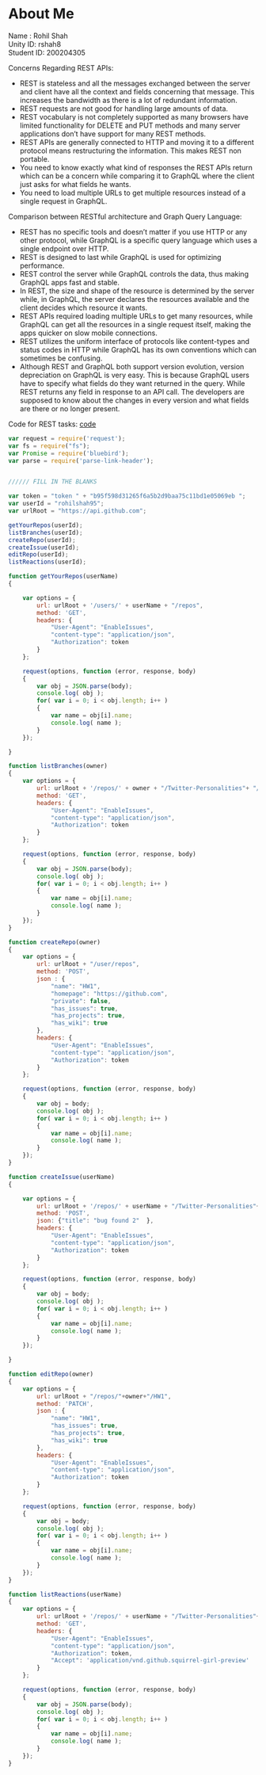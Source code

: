 
# About Me

Name : Rohil Shah  
Unity ID: rshah8  
Student ID: 200204305


Concerns Regarding REST APIs:
* REST is stateless and all the messages exchanged between the server and client have all the context and fields concerning that message. This increases the bandwidth as there is a lot of redundant information.
* REST requests are not good for handling large amounts of data.
* REST vocabulary is not completely supported as many browsers have limited functionality for DELETE and PUT methods and many server applications don’t have support for many REST methods.
* REST APIs are generally connected to HTTP and moving it to a different protocol means restructuring the information. This makes REST non portable.
* You need to know exactly what kind of responses the REST APIs return which can be a concern while comparing it to GraphQL where the client just asks for what fields he wants.
* You need to load multiple URLs to get multiple resources instead of a single request in GraphQL.

Comparison between RESTful architecture and Graph Query Language:  
* REST has no specific tools and doesn’t matter if you use HTTP or any other protocol, while GraphQL is a specific query language which uses a single endpoint over HTTP.
* REST is designed to last while GraphQL is used for optimizing performance.
* REST control the server while GraphQL controls the data, thus making GraphQL apps fast and stable.
* In REST, the size and shape of the resource is determined by the server while, in GraphQL, the server declares the resources available and the client decides which resource it wants.
* REST APIs required loading multiple URLs to get many resources, while GraphQL can get all the resources in a single request itself, making the apps quicker on slow mobile connections. 
* REST utilizes the uniform interface of protocols like content-types and status codes in HTTP while GraphQL has its own conventions which can sometimes be confusing. 
* Although REST and GraphQL both support version evolution, version depreciation on GraphQL is very easy. This is because GraphQL users have to specify what fields do they want returned in the query. While REST returns any field in response to an API call. The developers are supposed to know about the changes in every version and what fields are there or no longer present.

Code for REST tasks: [code](https://github.ncsu.edu/rshah8/HW1/blob/master/script.js)


```js
var request = require('request');
var fs = require("fs");
var Promise = require('bluebird');
var parse = require('parse-link-header');


////// FILL IN THE BLANKS

var token = "token " + "b95f598d31265f6a5b2d9baa75c11bd1e05069eb ";
var userId = "rohilshah95";
var urlRoot = "https://api.github.com";

getYourRepos(userId);
listBranches(userId);
createRepo(userId);
createIssue(userId);
editRepo(userId);
listReactions(userId);

function getYourRepos(userName)
{

	var options = {
		url: urlRoot + '/users/' + userName + "/repos",
		method: 'GET',
		headers: {
			"User-Agent": "EnableIssues",
			"content-type": "application/json",
			"Authorization": token
		}
	};

	request(options, function (error, response, body) 
	{
		var obj = JSON.parse(body);
		console.log( obj );
		for( var i = 0; i < obj.length; i++ )
		{
			var name = obj[i].name;
			console.log( name );
		}
	});

}

function listBranches(owner)
{
	var options = {
		url: urlRoot + '/repos/' + owner + "/Twitter-Personalities"+ "/branches",
		method: 'GET',
		headers: {
			"User-Agent": "EnableIssues",
			"content-type": "application/json",
			"Authorization": token
		}
	};

	request(options, function (error, response, body) 
	{
		var obj = JSON.parse(body);
		console.log( obj );
		for( var i = 0; i < obj.length; i++ )
		{
			var name = obj[i].name;
			console.log( name );
		}
	});	
}

function createRepo(owner)
{
	var options = {
		url: urlRoot + "/user/repos",
		method: 'POST',
		json : {
			"name": "HW1",
			"homepage": "https://github.com",
			"private": false,
			"has_issues": true,
			"has_projects": true,
			"has_wiki": true
		},
		headers: {
			"User-Agent": "EnableIssues",
			"content-type": "application/json",
			"Authorization": token
		}
	};

	request(options, function (error, response, body) 
	{
		var obj = body;
		console.log( obj );
		for( var i = 0; i < obj.length; i++ )
		{
			var name = obj[i].name;
			console.log( name );
		}
	});	
}

function createIssue(userName)
{

	var options = {
		url: urlRoot + '/repos/' + userName + "/Twitter-Personalities"+ "/issues",
		method: 'POST',
		json: {"title": "bug found 2"  },
		headers: {
			"User-Agent": "EnableIssues",
			"content-type": "application/json",
			"Authorization": token
		}
	};

	request(options, function (error, response, body) 
	{
		var obj = body;
		console.log( obj );
		for( var i = 0; i < obj.length; i++ )
		{
			var name = obj[i].name;
			console.log( name );
		}
	});

}

function editRepo(owner)
{
	var options = {
		url: urlRoot + "/repos/"+owner+"/HW1",
		method: 'PATCH',
		json : {
			"name": "HW1",
			"has_issues": true,
			"has_projects": true,
			"has_wiki": true
		},
		headers: {
			"User-Agent": "EnableIssues",
			"content-type": "application/json",
			"Authorization": token
		}
	};

	request(options, function (error, response, body) 
	{
		var obj = body;
		console.log( obj );
		for( var i = 0; i < obj.length; i++ )
		{
			var name = obj[i].name;
			console.log( name );
		}
	});	
}

function listReactions(userName)
{
	var options = {
		url: urlRoot + '/repos/' + userName + "/Twitter-Personalities"+ "/issues"+"/1"+"/reactions",
		method: 'GET',
		headers: {
			"User-Agent": "EnableIssues",
			"content-type": "application/json",
			"Authorization": token,
			"Accept": 'application/vnd.github.squirrel-girl-preview'
		}
	};

	request(options, function (error, response, body) 
	{
		var obj = JSON.parse(body);
		console.log( obj );
		for( var i = 0; i < obj.length; i++ )
		{
			var name = obj[i].name;
			console.log( name );
		}
	});	
}

 
```

